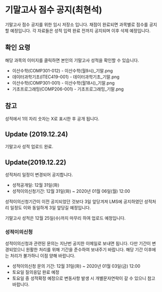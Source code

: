 # 기말고사 점수 공지(최현석)
기말고사 점수 공지를 위한 임시 저장소 입니다.
채점이 완료되면 과목별로 점수를 공지할 예정입니다.
각 자료들은 성적 입력 완료 전까지 공지되며 이후 삭제 예정입니다.

## 확인 요령
해당 과목의 이미지를 클릭하면 본인의 기말고사 성적을 확인할 수 있습니다.
* 이산수학(COMP301-012) - 이산수학(월9시)_기말.png
* 데이터과학기초(ITEC419-001) - 데이터과학기초_기말.png
* 이산수학(COMP301-001) - 이산수학(월18시)_기말.png
* 기초프로그래밍(COMP206-001) - 기초프로그래밍_기말.png

## 참고
성적에서 1의 자리 숫자는 X로 표시한 후 공개 됩니다.

## Update (2019.12.24)

기말고사 성적 업로드 완료.


## Update(2019.12.22)

성적처리 일정이 변경되어 공지합니다.

* 성적공개일: 12월 31일(화)
* 성적이의신청기간: 12월 31일(화) ~ 2020년 01월 06일(월) 12:00

성적이의신청기간이 이전 공지되었던 것보다 3일 앞당겨져 LMS에 공지하였던 성적처리 일정도 이와 동일하게 3일 앞당길 예정입니다.

기말고사 성적은 12월 25일(수)까지 마무리 하여 업로드 예정입니다. 

### 성적이의신청 
성적이의신청과 관련된 문의는 지난번 공지한 이메일로 보내면 됩니다. 다만 기간이 변경되었으니 원활한 처리를 위해 기간을 준수하여 보내주기 바랍니다. 해당 기간 이후에는 처리가 불가하니 이점 양해 바랍니다.

* 성적이의신청 문의 기간: 12월 31일(화) ~ 2020년 01월 03일(금) 12:00
* 토요일 질의응답 완료 예정
* 토요일 중 성적확정 예정으로 변동사항 발생 시 개별문자연락이 갈 수 있으니 참고 바랍니다.
